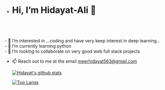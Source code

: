 - <h1>Hi, I’m Hidayat-Ali 👋<h1>


<br/>


<br/>
- 👀 I’m interested in ...coding and have very keep interest in deep learning...</br>
- 🌱 I’m currently learning python </br>
- 💞️ I’m looking to collaborate on very good web full stack projects

  



- <span>📫 Reach out to me at the email meerhidayat563@gmail.com</span>
  </br>

  
  
  
  
  [![Hidayat's github stats](https://github-readme-stats.vercel.app/api?username=Hidayat-Ali&count_private=true&show_icons=true&theme=radical&hide_rank=false)](https://github.com/Hidayat-Ali)
  
  
  [![Top Langs](https://github-readme-stats.vercel.app/api/top-langs/?username=Hidayat-Ali)](https://github.com/Hidayat-Ali)
  
  
 
  
  
  

